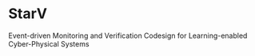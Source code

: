 # StarV
Event-driven Monitoring and Verification Codesign for Learning-enabled Cyber-Physical Systems

